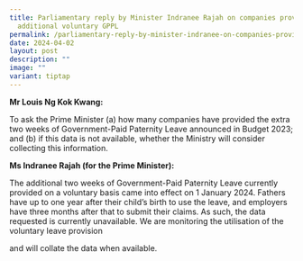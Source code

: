 ```yaml
---
title: Parliamentary reply by Minister Indranee Rajah on companies providing the
  additional voluntary GPPL
permalink: /parliamentary-reply-by-minister-indranee-on-companies-providing-the-additional-voluntary-gppl/
date: 2024-04-02
layout: post
description: ""
image: ""
variant: tiptap
---
```

<p><strong>Mr Louis Ng Kok Kwang:</strong>
</p>
<p>To ask the Prime Minister (a) how many companies have provided the extra
two weeks of Government-Paid Paternity Leave announced in Budget 2023;
and (b) if this data is not available, whether the Ministry will consider
collecting this information.</p>
<p><strong>Ms Indranee Rajah (for the Prime Minister):</strong>
</p>
<p>The additional two weeks of Government-Paid Paternity Leave currently
provided on a voluntary basis came into effect on 1 January 2024. Fathers
have up to one year after their child’s birth to use the leave, and employers
have three months after that to submit their claims. As such, the data
requested is currently unavailable. We are monitoring the utilisation of
the voluntary leave provision</p>
<p>and will collate the data when available.</p>